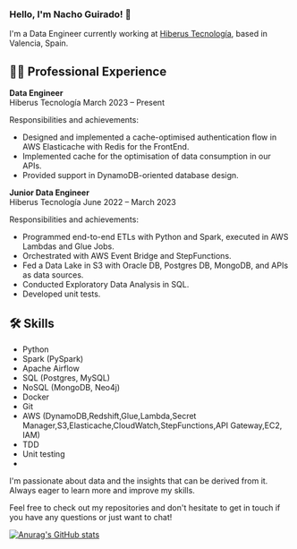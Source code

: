 ### Hello, I'm Nacho Guirado! 👋

I'm a Data Engineer currently working at [Hiberus Tecnología](https://www.hiberus.com), based in Valencia, Spain.

## 👨‍💻 Professional Experience

**Data Engineer**  
Hiberus Tecnología 
March 2023 – Present  

Responsibilities and achievements:
- Designed and implemented a cache-optimised authentication flow in AWS Elasticache with Redis for the FrontEnd.
- Implemented cache for the optimisation of data consumption in our APIs.
- Provided support in DynamoDB-oriented database design.

**Junior Data Engineer**  
Hiberus Tecnología
June 2022 – March 2023  

Responsibilities and achievements:
- Programmed end-to-end ETLs with Python and Spark, executed in AWS Lambdas and Glue Jobs.
- Orchestrated with AWS Event Bridge and StepFunctions.
- Fed a Data Lake in S3 with Oracle DB, Postgres DB, MongoDB, and APIs as data sources.
- Conducted Exploratory Data Analysis in SQL.
- Developed unit tests.

## 🛠 Skills

- Python
- Spark (PySpark)
- Apache Airflow
- SQL (Postgres, MySQL)
- NoSQL (MongoDB, Neo4j)
- Docker
- Git
- AWS (DynamoDB,Redshift,Glue,Lambda,Secret Manager,S3,Elasticache,CloudWatch,StepFunctions,API Gateway,EC2, IAM)
- TDD
- Unit testing
- 
I'm passionate about data and the insights that can be derived from it. Always eager to learn more and improve my skills.

Feel free to check out my repositories and don't hesitate to get in touch if you have any questions or just want to chat!

[![Anurag's GitHub stats](https://github-readme-stats.vercel.app/api?username=nachoguirado&show_icons=true&theme=radical)](https://github.com/anuraghazra/github-readme-stats)
